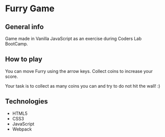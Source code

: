 
# Furry Game

## General info

Game made in Vanilla JavaScript as an exercise during Coders Lab BootCamp.

## How to play

You can move Furry using the arrow keys. Collect coins to increase your score.

Your task is to collect as many coins you can and try to do not hit the wall! :)

## Technologies

- HTML5
- CSS3
- JavaScript
- Webpack
